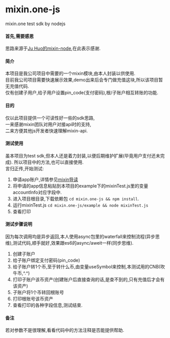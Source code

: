 # mixin.one-js
mixin.one test sdk by nodejs

#### 首先,需要感恩
思路来源于[Ju Huo的mixin-node](https://github.com/virushuo/mixin-node.git),在此表示感谢.

#### 简介
本项目是我公司项目中需要的一个mixin模块,由本人封装以供使用.  
目前我公司项目需要快速展示效果,demo出来后会专门做充值这块,所以该项目暂无充值代码.  
仅有创建子用户,给子用户设置pin_code(支付密码),根/子账户相互转账的功能.  

#### 目的
仅以此项目提供一个可读性好一些的sdk思路,  
一来感谢mixin团队对用户对接api时的支持,  
二来方便其他js开发者快速理解mixin-api.  

#### 测试使用
虽本项目为test sdk,但本人还是着力封装,以便后期维护扩展(毕竟用户支付还未完成).
所以项目中的方法,也可以直接使用.  
言归正传,开始测试:  
1. 申请app账户,详情参见[mixin导读](https://developers.mixin.one/guides)
2. 将申请的app信息粘贴到本项目的example下的mixinTest.js里的变量accountInfo对应字段中.
3. 进入项目根目录,下载依赖包 ```cd mixin.one-js && npm install```.
4. 运行mixinTest.js  ```cd mixin.one-js/example && node mixinTest.js```
5. 查看打印

#### 测试步骤说明
因为每次调用均是异步返回,本人使用async包里的waterfall来控制流程(异步思维),测试代码,顺手就好,效果跟es6的async/aweit一样(同步思维).
1. 创建子账户
2. 给子账户绑定支付密码(pin_code)
3. 给子账户转1个币,至于转什么币,由变量useSymbol来控制,本测试用的CNB(吹牛币,^.^)
4. 打印子账户该币资产(创建账户后直接查询的话,是查不到的,只有充值后才会有该资产)
5. 子账户将1个币转回根账号
6. 打印根账号该币资产
7. 查看打印的各种字段信息,测试结束.

#### 备注
若对参数不是很理解,看看代码中的方法注释是否能提供帮助.
